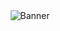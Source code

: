 <div align="center">
  <img src="https://github.com/Agony-Arcade/Agony-Arcade/assets/90824134/4e16189b-3880-42e5-905f-93e0a2a8dd82" alt="Banner">
</div>
